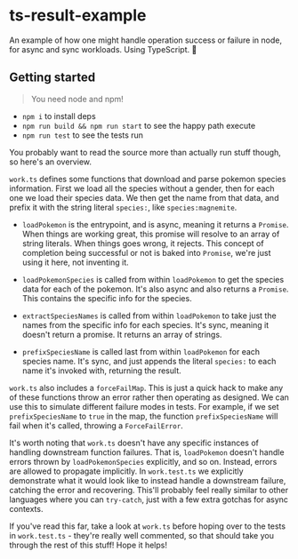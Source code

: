 # ts-result-example

An example of how one might handle operation success or failure in node, for async and sync workloads. Using TypeScript. 🥳

## Getting started

> You need node and npm!

- `npm i` to install deps
- `npm run build && npm run start` to see the happy path execute
- `npm run test` to see the tests run

You probably want to read the source more than actually run stuff though, so here's an overview.

`work.ts` defines some functions that download and parse pokemon species information. First we load all the species without a gender, then for each one we load their species data. We then get the name from that data, and prefix it with the string literal `species:`, like `species:magnemite`.

- `loadPokemon` is the entrypoint, and is async, meaning it returns a `Promise`. When things are working great, this promise will resolve to an array of string literals. When things goes wrong, it rejects. This concept of completion being successful or not is baked into `Promise`, we're just using it here, not inventing it.

- `loadPokemonSpecies` is called from within `loadPokemon` to get the species data for each of the pokemon. It's also async and also returns a `Promise`. This contains the specific info for the species.

- `extractSpeciesNames` is called from within `loadPokemon` to take just the names from the specific info for each species. It's sync, meaning it doesn't return a promise. It returns an array of strings.

- `prefixSpeciesName` is called last from within `loadPokemon` for each species name. It's sync, and just appends the literal `species:` to each name it's invoked with, returning the result.

`work.ts` also includes a `forceFailMap`. This is just a quick hack to make any of these functions throw an error rather then operating as designed. We can use this to simulate different failure modes in tests. For example, if we set `prefixSpeciesName` to `true` in the map, the function `prefixSpeciesName` will fail when it's called, throwing a `ForceFailError`.

It's worth noting that `work.ts` doesn't have any specific instances of handling downstream function failures. That is, `loadPokemon` doesn't handle errors thrown by `loadPokemonSpecies` explicitly, and so on. Instead, errors are allowed to propagate implicitly. In `work.test.ts` we explicitly demonstrate what it would look like to instead handle a downstream failure, catching the error and recovering. This'll probably feel really similar to other languages where you can `try-catch`, just with a few extra gotchas for async contexts.

If you've read this far, take a look at `work.ts` before hoping over to the tests in `work.test.ts` - they're really well commented, so that should take you through the rest of this stuff! Hope it helps!
